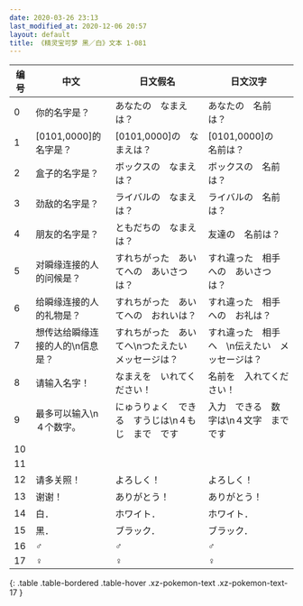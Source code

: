```yaml
---
date: 2020-03-26 23:13
last_modified_at: 2020-12-06 20:57
layout: default
title: 《精灵宝可梦 黑／白》文本 1-081
---
```

| 编号 | 中文 | 日文假名 | 日文汉字 |
| ---- | ---- | ---- | --- |
| 0 | 你的名字是？ | あなたの　なまえは？ | あなたの　名前は？ |
| 1 | [0101,0000]的名字是？ | [0101,0000]の　なまえは？ | [0101,0000]の　名前は？ |
| 2 | 盒子的名字是？ | ボックスの　なまえは？ | ボックスの　名前は？ |
| 3 | 劲敌的名字是？ | ライバルの　なまえは？ | ライバルの　名前は？ |
| 4 | 朋友的名字是？ | ともだちの　なまえは？ | 友達の　名前は？ |
| 5 | 对瞬缘连接的人的问候是？ | すれちがった　あいてへの　あいさつは？ | すれ違った　相手への　あいさつは？ |
| 6 | 给瞬缘连接的人的礼物是？ | すれちがった　あいてへの　おれいは？ | すれ違った　相手への　お礼は？ |
| 7 | 想传达给瞬缘连接的人的\n信息是？ | すれちがった　あいてへ\nつたえたい　メッセージは？ | すれ違った　相手へ　\n伝えたい　メッセージは？ |
| 8 | 请输入名字！ | なまえを　いれてください！ | 名前を　入れてください！ |
| 9 | 最多可以输入\n４个数字。 | にゅうりょく　できる　すうじは\n４もじ　まで　です | 入力　できる　数字は\n４文字　まで　です |
| 10 | 　 | 　 | 　 |
| 11 | 　 | 　 | 　 |
| 12 | 请多关照！ | よろしく！ | よろしく！ |
| 13 | 谢谢！ | ありがとう！ | ありがとう！ |
| 14 | 白． | ホワイト． | ホワイト． |
| 15 | 黑． | ブラック． | ブラック． |
| 16 | ♂ | ♂ | ♂ |
| 17 | ♀ | ♀ | ♀ |
{: .table .table-bordered .table-hover .xz-pokemon-text .xz-pokemon-text-17 }